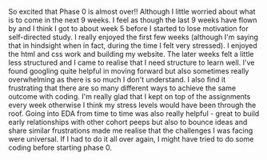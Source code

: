 So excited that Phase 0 is almost over!! Although I little worried about what is to come in the next 9 weeks. I feel as though the last 9 weeks have flown by and I think I got to about week 5 before I started to lose motivation for self-directed study. I really enjoyed the first few weeks (although I'm saying that in hindsight when in fact, during the time I felt very stressed). I enjoyed the html and css work and building my website. The later weeks felt a little less structured and I came to realise that I need structure to learn well. I've found googling quite helpful in moving forward but also sometimes really overwhelming as there is so much I don't understand. I also find it frustrating that there are so many different ways to achieve the same outcome with coding. I'm really glad that I kept on top of the assignments every week otherwise I think my stress levels would have been through the roof. Going into EDA from time to time was also really helpful - great to build early relationships with other cohort peeps but also to bounce ideas and share similar frustrations made me realise that the challenges I was facing were universal. If I had to do it all over again, I might have tried to do some coding before starting phase 0.

